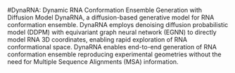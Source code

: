#DynaRNA: Dynamic RNA Conformation Ensemble Generation with Diffusion Model
  DynaRNA, a diffusion-based generative model for RNA conformation ensemble. DynaRNA employs denoising diffusion probabilistic model (DDPM) with equivariant graph neural network (EGNN) to directly model RNA 3D coordinates, enabling rapid exploration of RNA conformational space. 
DynaRNA enables end-to-end generation of RNA conformation ensemble reproducing experimental geometries without the need for Multiple Sequence Alignments (MSA)  information. 
